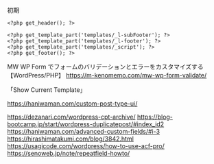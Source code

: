 初期

<!DOCTYPE html>
<html lang="ja">

<head>

    <?php get_header(); ?>

</head>

<body class="subpage">
    <?php get_template_part('templates/_l-header'); ?>

    <?php get_template_part('templates/_l-subFooter'); ?>
    <?php get_template_part('templates/_l-footer'); ?>
    <?php get_template_part('templates/_script'); ?>
    <?php get_footer(); ?>

</body>

</html>

MW WP Form でフォームのバリデーションとエラーをカスタマイズする【WordPress/PHP】
https://m-kenomemo.com/mw-wp-form-validate/

「Show Current Template」

https://haniwaman.com/custom-post-type-ui/

https://dezanari.com/wordpress-cpt-archive/
https://blog-bootcamp.jp/start/wordpress-duplicatepost/#index_id2
https://haniwaman.com/advanced-custom-fields/#i-3
https://hirashimatakumi.com/blog/3842.html
https://usagicode.com/wordpress/how-to-use-acf-pro/
https://senoweb.jp/note/repeatfield-howto/
